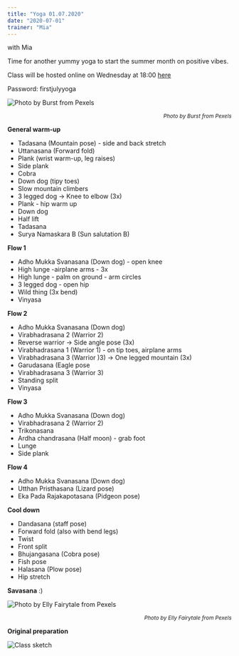 ```yaml
---
title: "Yoga 01.07.2020"
date: "2020-07-01"
trainer: "Mia"
---
```


with Mia


Time for another yummy yoga to start the summer month on positive vibes.

Class will be hosted online on Wednesday at 18:00 [here](https://meet.jit.si/immerFitOnline)

Password: firstjulyyoga

![](https://i.imgur.com/KZakJCa.jpg "Photo by Burst from Pexels")<p style="font-size: 12px; text-align: right">*Photo by Burst from Pexels*</p>

**General warm-up**
- Tadasana (Mountain pose) - side and back stretch
- Uttanasana (Forward fold)
- Plank (wrist warm-up, leg raises)
- Side plank
- Cobra
- Down dog (tipy toes)
- Slow mountain climbers
- 3 legged dog -> Knee to elbow (3x)
- Plank - hip warm up
- Down dog
- Half lift
- Tadasana
- Surya Namaskara B (Sun salutation B)
  
**Flow 1**
- Adho Mukka Svanasana (Down dog) - open knee
- High lunge -airplane arms - 3x
- High lunge - palm on ground - arm circles
- 3 legged dog - open hip
- Wild thing (3x bend) 
- Vinyasa

**Flow 2**
- Adho Mukka Svanasana (Down dog)
- Virabhadrasana 2 (Warrior 2)
- Reverse warrior -> Side angle pose (3x)
- Virabhadrasana 1 (Warrior 1) - on tip toes, airplane arms
- Virabhadrasana 3 (Warrior )3) -> One legged mountain (3x)
- Garudasana (Eagle pose
- Virabhadrasana 3 (Warrior 3) 
- Standing split
- Vinyasa
  
**Flow 3**
- Adho Mukka Svanasana (Down dog)
- Virabhadrasana 2 (Warrior 2)
- Trikonasana
- Ardha chandrasana (Half moon) - grab foot
- Lunge
- Side plank
  
**Flow 4**
- Adho Mukka Svanasana (Down dog)
- Utthan Pristhasana (Lizard pose)
- Eka Pada Rajakapotasana (Pidgeon pose)
  
**Cool down**
- Dandasana (staff pose)
- Forward fold (also with bend legs)
- Twist
- Front split
- Bhujangasana (Cobra pose)
- Fish pose
- Halasana (Plow pose)
- Hip stretch

**Savasana** :)

![](https://i.imgur.com/ChNguMT.jpg "Photo by Elly Fairytale from Pexels")<p style="font-size: 12px; text-align: right">*Photo by Elly Fairytale from Pexels*</p>

**Original preparation**

![Class sketch](https://i.imgur.com/0OnEJJA.jpg "How the class was prepared by Addania")